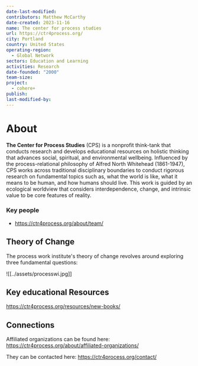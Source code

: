 ```yaml
---
date-last-modified: 
contributors: Matthew McCarthy
date-created: 2023-11-16
name: The center for process studies
url: https://ctr4process.org/
city: Portland
country: United States
operating-region:
  - Global Network
sectors: Education and Learning
activities: Research
date-founded: "2000"
team-size: 
project:
  - cohere+
publish: 
last-modified-by:
---
```


# About 

**The Center for Process Studies** (CPS) is a nonprofit think-tank that conducts research and develops educational resources on holistic thinking that advances social, spiritual, and environmental wellbeing. Influenced by the process-relational philosophy of Alfred North Whitehead (1861-1947), CPS works across traditional disciplinary boundaries to conduct rigorous research on fundamental topics such as, what the world is like, what it means to be human, and how humans should live. This work is guided by an ecological worldview that considers interdependence, change, and intrinsic value to be core features of reality.

### Key people 

- https://ctr4process.org/about/team/
## Theory of Change 

The process work institute's theory of change revolves around exploring three fundamental questions:

![[../assets/processwi.jpg]]
## Key educational Resources 

https://ctr4process.org/resources/new-books/
## Connections 

Affiliated organizations can be found here: https://ctr4process.org/about/affiliated-organizations/

They can be contacted here: https://ctr4process.org/contact/